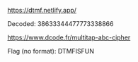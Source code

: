 https://dtmf.netlify.app/

Decoded: 38633344477773338866

https://www.dcode.fr/multitap-abc-cipher


Flag (no format): DTMFISFUN